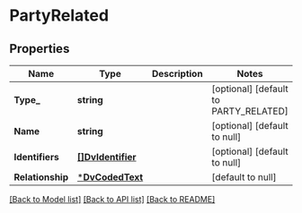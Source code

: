 # PartyRelated

## Properties
Name | Type | Description | Notes
------------ | ------------- | ------------- | -------------
**Type_** | **string** |  | [optional] [default to PARTY_RELATED]
**Name** | **string** |  | [optional] [default to null]
**Identifiers** | [**[]DvIdentifier**](DvIdentifier.md) |  | [optional] [default to null]
**Relationship** | [***DvCodedText**](DvCodedText.md) |  | [default to null]

[[Back to Model list]](../README.md#documentation-for-models) [[Back to API list]](../README.md#documentation-for-api-endpoints) [[Back to README]](../README.md)

